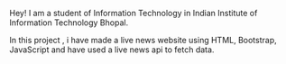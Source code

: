 Hey! I am a student of Information Technology in Indian Institute of Information Technology Bhopal.

In this project , i have made a live news website using HTML, Bootstrap, JavaScript and have used a live news api to fetch data.